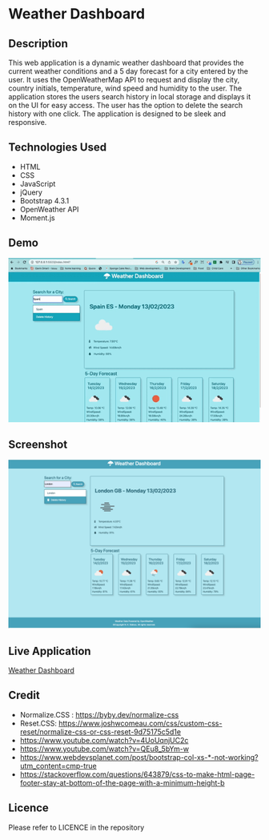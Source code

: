 # Weather Dashboard

## Description
This web application is a dynamic weather dashboard that provides the current weather conditions and a 5 day forecast for a city entered by the user. It uses the OpenWeatherMap API to request and display the city, country initials, temperature, wind speed and humidity to the user. The application stores the users search history in local storage and displays it on the UI for easy access. The user has the option to delete the search history with one click. The application is designed to be sleek and responsive.


## Technologies Used
* HTML
* CSS
* JavaScript
* jQuery
* Bootstrap 4.3.1
* OpenWeather API
* Moment.js

## Demo
![Gif](./assets/images/weather-dashboard.gif)

## Screenshot
![Screenshot](./assets/images/screenshot.png)

## Live Application
[Weather Dashboard](https://ladykays.github.io/weather-dashboard)

## Credit
* Normalize.CSS : https://byby.dev/normalize-css
* Reset.CSS: https://www.joshwcomeau.com/css/custom-css-reset/normalize-css-or-css-reset-9d75175c5d1e
* https://www.youtube.com/watch?v=4UoUqnjUC2c
* https://www.youtube.com/watch?v=QEu8_5bYm-w
* https://www.webdevsplanet.com/post/bootstrap-col-xs-*-not-working?utm_content=cmp-true
* https://stackoverflow.com/questions/643879/css-to-make-html-page-footer-stay-at-bottom-of-the-page-with-a-minimum-height-b

## Licence
Please refer to LICENCE in the repository